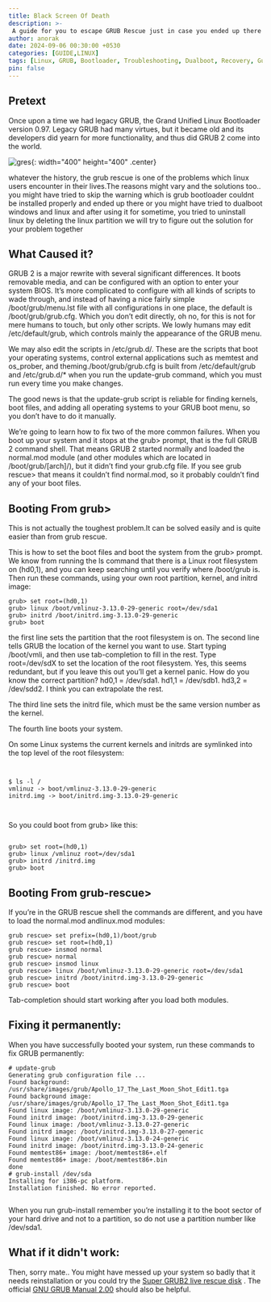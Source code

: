 ```yaml
---
title: Black Screen Of Death
description: >-
 A guide for you to escape GRUB Rescue just in case you ended up there
author: anorak
date: 2024-09-06 00:30:00 +0530
categories: [GUIDE,LINUX]
tags: [Linux, GRUB, Bootloader, Troubleshooting, Dualboot, Recovery, Guide]
pin: false
---
```


## Pretext

Once upon a time we had legacy GRUB, the Grand Unified Linux Bootloader version 0.97. Legacy GRUB had many virtues, but it became old and its developers did yearn for more functionality, and thus did GRUB 2 come into the world.


![gres](/assets/img/202409/gres1.jpg){: width="400" height="400" .center}



whatever the history, the grub rescue is one of the problems which linux users encounter in their lives.The reasons might vary and the solutions too..
you might have tried to skip the warning which is grub bootloader couldnt be installed properly and ended up there
or 
you might have tried to dualboot windows and linux and after using it for sometime, you tried to uninstall linux by deleting the linux partition 
we will try to figure out the solution for your problem together

## What Caused it?

GRUB 2 is a major rewrite with several significant differences. It boots removable media, and can be configured with an option to enter your system BIOS. It’s more complicated to configure with all kinds of scripts to wade through, and instead of having a nice fairly simple /boot/grub/menu.lst file with all configurations in one place, the default is /boot/grub/grub.cfg. Which you don’t edit directly, oh no, for this is not for mere humans to touch, but only other scripts. We lowly humans may edit /etc/default/grub, which controls mainly the appearance of the GRUB menu. 

We may also edit the scripts in /etc/grub.d/. These are the scripts that boot your operating systems, control external applications such as memtest and os_prober, and theming./boot/grub/grub.cfg is built from /etc/default/grub and /etc/grub.d/* when you run the update-grub command, which you must run every time you make changes.

The good news is that the update-grub script is reliable for finding kernels, boot files, and adding all operating systems to your GRUB boot menu, so you don’t have to do it manually.

We’re going to learn how to fix two of the more common failures. When you boot up your system and it stops at the grub> prompt, that is the full GRUB 2 command shell. That means GRUB 2 started normally and loaded the normal.mod module (and other modules which are located in /boot/grub/[arch]/), but it didn’t find your grub.cfg file. If you see grub rescue> that means it couldn’t find normal.mod, so it probably couldn’t find any of your boot files.


## Booting From grub>

This is not actually the toughest problem.It can be solved easily and is quite easier than from grub rescue.

This is how to set the boot files and boot the system from the grub> prompt. We know from running the ls command that there is a Linux root filesystem on (hd0,1), and you can keep searching until you verify where /boot/grub is. Then run these commands, using your own root partition, kernel, and initrd image:

```
grub> set root=(hd0,1)
grub> linux /boot/vmlinuz-3.13.0-29-generic root=/dev/sda1
grub> initrd /boot/initrd.img-3.13.0-29-generic
grub> boot

```


the first line sets the partition that the root filesystem is on. The second line tells GRUB the location of the kernel you want to use. Start typing /boot/vmli, and then use tab-completion to fill in the rest. Type root=/dev/sdX to set the location of the root filesystem. Yes, this seems redundant, but if you leave this out you’ll get a kernel panic. How do you know the correct partition? hd0,1 = /dev/sda1. hd1,1 = /dev/sdb1. hd3,2 = /dev/sdd2. I think you can extrapolate the rest.


The third line sets the initrd file, which must be the same version number as the kernel.

The fourth line boots your system.

On some Linux systems the current kernels and initrds are symlinked into the top level of the root filesystem:

```


$ ls -l /
vmlinuz -> boot/vmlinuz-3.13.0-29-generic
initrd.img -> boot/initrd.img-3.13.0-29-generic



```
So you could boot from grub> like this:

```

grub> set root=(hd0,1)
grub> linux /vmlinuz root=/dev/sda1
grub> initrd /initrd.img
grub> boot
```

## Booting From grub-rescue>

If you’re in the GRUB rescue shell the commands are different, and you have to load the normal.mod andlinux.mod modules:

```
grub rescue> set prefix=(hd0,1)/boot/grub
grub rescue> set root=(hd0,1)
grub rescue> insmod normal
grub rescue> normal
grub rescue> insmod linux
grub rescue> linux /boot/vmlinuz-3.13.0-29-generic root=/dev/sda1
grub rescue> initrd /boot/initrd.img-3.13.0-29-generic
grub rescue> boot
```

Tab-completion should start working after you load both modules.


## Fixing it permanently:

When you have successfully booted your system, run these commands to fix GRUB permanently:

```
# update-grub
Generating grub configuration file ...
Found background: /usr/share/images/grub/Apollo_17_The_Last_Moon_Shot_Edit1.tga
Found background image: /usr/share/images/grub/Apollo_17_The_Last_Moon_Shot_Edit1.tga
Found linux image: /boot/vmlinuz-3.13.0-29-generic
Found initrd image: /boot/initrd.img-3.13.0-29-generic
Found linux image: /boot/vmlinuz-3.13.0-27-generic
Found initrd image: /boot/initrd.img-3.13.0-27-generic
Found linux image: /boot/vmlinuz-3.13.0-24-generic
Found initrd image: /boot/initrd.img-3.13.0-24-generic
Found memtest86+ image: /boot/memtest86+.elf
Found memtest86+ image: /boot/memtest86+.bin
done
# grub-install /dev/sda
Installing for i386-pc platform.
Installation finished. No error reported.


```

When you run grub-install remember you’re installing it to the boot sector of your hard drive and not to a partition, so do not use a partition number like /dev/sda1.



## What if it didn't work:

Then, sorry mate..
You might have messed up your system so badly that it needs reinstallation or you could  try the [Super GRUB2 live rescue disk](https://www.supergrubdisk.org/) . The official [GNU GRUB Manual 2.00](https://www.gnu.org/software/grub/manual/grub.html)  should also be helpful.

